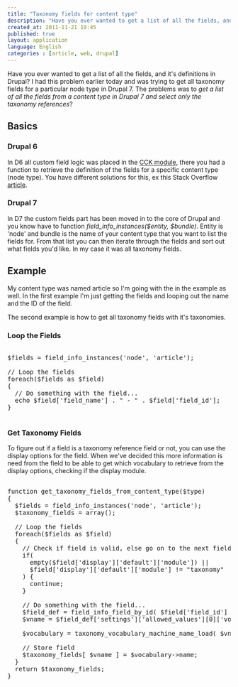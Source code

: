 ```yaml
---
title: "Taxonomy fields for content type"
description: "Have you ever wanted to get a list of all the fields, and it's definitions in Drupal? I had this problem earlier today and was trying to get all taxonomy fields for a particular node type in Drupal 7. The problems was to _get a list of all the fields from a content type in Drupal 7 and select only the taxonomy references_?"
created_at: 2011-11-21 19:45
published: true
layout: application
language: English
categories : [article, web, drupal]
---
```


Have you ever wanted to get a list of all the fields, and it's definitions in Drupal? 
I had this problem earlier today and was trying to get all taxonomy fields for a particular node type in Drupal 7.
The problems was to _get a list of all the fields from a content type in Drupal 7 and select only the taxonomy references_?
## Basics

### Drupal 6

In D6 all custom field logic was placed in the [CCK module](http://drupal.org/project/cck), there you had a function 
to retrieve the definition of the fields for a specific content type (node type). You have different solutions for 
this, ex this Stack Overflow [article](http://stackoverflow.com/questions/2992134/how-to-list-cck-fields-by-content-type-in-drupal/7852203#7852203).

### Drupal 7

In D7 the custom fields part has been moved in to the core of Drupal and you know have to function 
_field_info_instances($entity, $bundle)_. Entity is 'node' and bundle is the name of your content type 
that you want to list the fields for. From that list you can then iterate through the fields and sort out 
what fields you'd like. In my case it was all taxonomy fields.

## Example

My content type was named article so I'm going with the in the example as well. In the first example I'm just 
getting the fields and looping out the name and the ID of the field. 

The second example is how to get all taxonomy fields with it's taxonomies.

### Loop the Fields

<pre  class="brush: php">
  
$fields = field_info_instances('node', 'article');

// Loop the fields
foreach($fields as $field)
{
  // Do something with the field...
  echo $field['field_name'] . " - " . $field['field_id'];
}

</pre>

### Get Taxonomy Fields

To figure out if a field is a taxonomy reference field or not, you can use the display options for the field. 
When we've decided this more information is need from the field to be able to get which vocabulary to retrieve 
from the display options, checking if the display module.

<pre class="brush: php">
  
function get_taxonomy_fields_from_content_type($type)
{
  $fields = field_info_instances('node', 'article');
  $taxonomy_fields = array();
  
  // Loop the fields
  foreach($fields as $field)
  {
    // Check if field is valid, else go on to the next field
    if( 
      empty($field['display']['default']['module']) || 
      $field['display']['default']['module'] != "taxonomy" 
    ) {
      continue;
    }
    
    // Do something with the field...
    $field_def = field_info_field_by_id( $field['field_id'] );
    $vname = $field_def['settings']['allowed_values'][0]['vocabulary'];
    
    $vocabulary = taxonomy_vocabulary_machine_name_load( $vname );
    
    // Store field
    $taxonomy_fields[ $vname ] = $vocabulary->name;
  }
  return $taxonomy_fields;
}
</pre>
